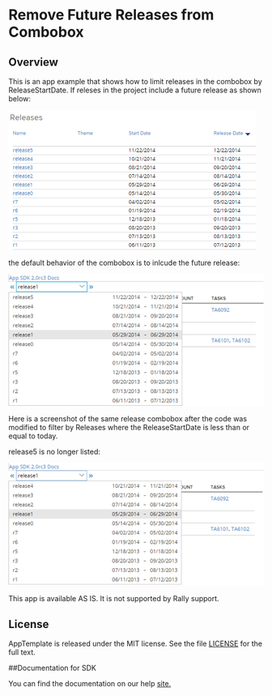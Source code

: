 Remove Future Releases from Combobox
=========================

## Overview
This is an app example that shows how to limit releases in the combobox by ReleaseStartDate.
If releses in the project include a future release as shown below:

![](pic0.png)

the default behavior of the combobox is to inlcude the future release:

![](pic1.png)

Here is a screenshot of the same release combobox after the code was modified to filter by Releases where the ReleaseStartDate is less than or equal to today.

release5 is no longer listed:

![](pic2.png)

This app is available AS IS. It is not supported by Rally support.
## License

AppTemplate is released under the MIT license.  See the file [LICENSE](./LICENSE) for the full text.

##Documentation for SDK

You can find the documentation on our help [site.](https://help.rallydev.com/apps/2.0rc3/doc/)
